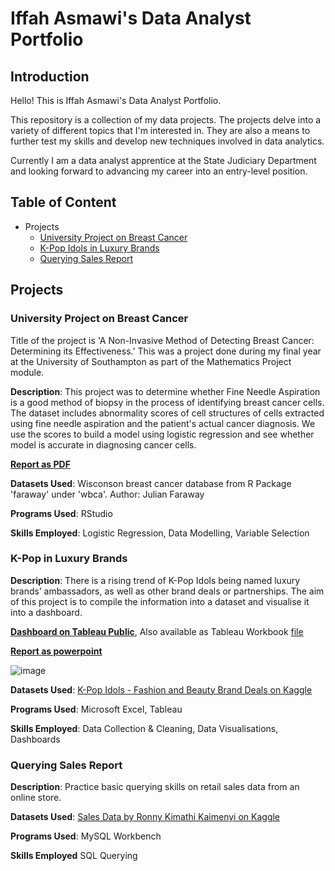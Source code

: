 # Iffah Asmawi's Data Analyst Portfolio

## Introduction
Hello! This is Iffah Asmawi's Data Analyst Portfolio.

This repository is a collection of my data projects. The projects delve into a variety of different topics that I'm interested in. They are also a means to further test my skills and develop new techniques involved in data analytics.

Currently I am a data analyst apprentice at the State Judiciary Department and looking forward to advancing my career into an entry-level position.

## Table of Content
- Projects
  - [University Project on Breast Cancer](https://github.com/ifffah/datafolio#university-project-on-breast-cancer)
  - [K-Pop Idols in Luxury Brands](https://github.com/ifffah/datafolio/blob/main/README.md#k-pop-in-luxury-brands)
  - [Querying Sales Report](https://github.com/ifffah/datafolio/blob/main/README.md#querying-sales-report)
## Projects

### University Project on Breast Cancer
Title of the project is 'A Non-Invasive Method of Detecting Breast Cancer: Determining its Effectiveness.' This was a project done during my final year at the University of Southampton as part of the Mathematics Project module. 

**Description**: This project was to determine whether Fine Needle Aspiration is a good method of biopsy in the process of identifying breast cancer cells. The dataset includes abnormality scores of cell structures of cells extracted using fine needle aspiration and the patient's actual cancer diagnosis. We use the scores to build a model using logistic regression and see whether model is accurate in diagnosing cancer cells.

[**Report as PDF**](https://github.com/ifffah/datafolio/blob/28efedd7219534d256e2e58edbe457ce041bd560/A%20Non-Invasive%20Method%20of%20Detecting%20Breast%20Cancer_%20Determining%20its%20Effectiveness.pdf)

**Datasets Used**: Wisconson breast cancer database from R Package 'faraway' under 'wbca'. Author: Julian Faraway

**Programs Used**: RStudio

**Skills Employed**: Logistic Regression, Data Modelling, Variable Selection

### K-Pop in Luxury Brands
**Description**: There is a rising trend of K-Pop Idols being named luxury brands’ ambassadors, as well as other brand deals or partnerships. The aim of this project is to compile the information into a dataset and visualise it into a dashboard. 

[**Dashboard on Tableau Public**](https://public.tableau.com/views/K-PopinLuxuryBrands/Summary?:language=en-US&:display_count=n&:origin=viz_share_link), Also available as Tableau Workbook [file](https://github.com/ifffah/datafolio/blob/f7e0d330f049cc4ac7991845e1b2f1a737d748be/K-Pop%20in%20Luxury%20Brands.twbx)

[**Report as powerpoint**](https://docs.google.com/presentation/d/1hJglfZX1RHkUPehXD2mBoNr7cLSPupJW/edit?usp=sharing&ouid=100592074269604576306&rtpof=true&sd=true)

![image](https://github.com/ifffah/datafolio/assets/139728397/a4e50ec1-303d-477c-8478-1e42cccfa5fb)

**Datasets Used**: [K-Pop Idols - Fashion and Beauty Brand Deals on Kaggle](https://www.kaggle.com/datasets/iffahasmawi/kpop-brand-deals)

**Programs Used**: Microsoft Excel, Tableau

**Skills Employed**: Data Collection & Cleaning, Data Visualisations, Dashboards

### Querying Sales Report
**Description**: Practice basic querying skills on retail sales data from an online store.

**Datasets Used**: [Sales Data by Ronny Kimathi Kaimenyi on Kaggle](https://www.kaggle.com/datasets/ronnykym/online-store-sales-data)

**Programs Used**: MySQL Workbench

**Skills Employed** SQL Querying

